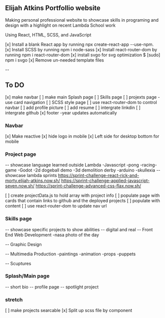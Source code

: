 ## Elijah Atkins Portfollio website
Making personal professional website to showcase skills
in programing and design with a highlight on recent 
Lambda School work

Using React, HTML, SCSS, and JavaScript

[x] Install a blank React app by running npx create-react-app <app-name> --use-npm.
[x] Install SCSS by running npm i node-sass
[x] Install react-router-dom by running npm i react-router-dom
[x] install svgo for svg optimization $ [sudo] npm i svgo
[x] Remove un-needed template files

--
## To DO

[x] make navbar
[ ] make main Splash page 
[ ] Skills page
[ ] projexts page -use card navigation
[ ] SCSS style page
[ ] use react-router-dom to control navbar
[ ] add profile picture
[ ] add resume 
[ ] intergrate linkdin
[ ] intergrate github
[x] footer -year updates automatically

### Navbar

[x] Make reactive
[x] hide logo in mobile
[x] Left side for desktop bottom for mobile


### Project page
-- showcase language learned outside Lambda
    -Javascript
        -pong
        -racing-game
    -Godot
        -2d dogeball demo
        -3d demolition derby
    -arduino
        -skullexia
-- showcase lambda sprints
        https://sprint-challenge-react-rick-and-morty.elijah-atkins.now.sh/
        https://sprint-challenge-applied-javascript-seven.now.sh/
        https://sprint-challenge-advanced-css-flax.now.sh/

[ ] create projectData.js to hold array with project info
[ ] populate page with cards that contain links to github and the deployed projects
[ ] populate with content
[ ] use react-router-dom to update nav url

### Skills page

-- showcase specific projects to show abilities
-- digital and real
-- Front End Web Development
    -nasa photo of the day
    
-- Graphic Design 

-- Multimedia Production
    -paintings 
    -animation
    -props 
    -puppets

-- Scuptures

### Splash/Main page

-- short bio
-- profile page
-- spotlight project



### stretch

[ ] make projects searcable
[x] Split up scss file by component


